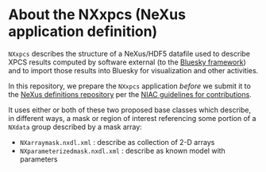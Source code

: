 # About the NXxpcs (NeXus application definition)

`NXxpcs` describes the structure of a NeXus/HDF5 datafile used to
describe XPCS results computed by software external (to the [Bluesky
framework](https://blueskyproject.io/)) and to import those results into
Bluesky for visualization and other activities.

In this repository, we prepare the `NXxpcs` application _before_ we
submit it to the [NeXus definitions
repository](https://github.com/nexusformat/definitions) per the [NIAC
guidelines for
contributions](https://manual.nexusformat.org/classes/contributed_definitions/index.html).

It uses either or both of these two proposed base classes which
describe, in different ways, a mask or region of interest referencing
some portion of a ``NXdata`` group described by a mask array:

* `NXarraymask.nxdl.xml` : describe as collection of 2-D arrays
* `NXparameterizedmask.nxdl.xml` : describe as known model with parameters
